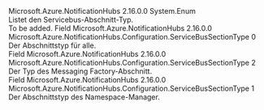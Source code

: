 <Type Name="ServiceBusSectionType" FullName="Microsoft.Azure.NotificationHubs.Configuration.ServiceBusSectionType">
  <TypeSignature Language="C#" Value="public enum ServiceBusSectionType" />
  <TypeSignature Language="ILAsm" Value=".class public auto ansi serializable sealed ServiceBusSectionType extends System.Enum" />
  <TypeSignature Language="DocId" Value="T:Microsoft.Azure.NotificationHubs.Configuration.ServiceBusSectionType" />
  <TypeSignature Language="VB.NET" Value="Public Enum ServiceBusSectionType" />
  <TypeSignature Language="F#" Value="type ServiceBusSectionType = " />
  <AssemblyInfo>
    <AssemblyName>Microsoft.Azure.NotificationHubs</AssemblyName>
    <AssemblyVersion>2.16.0.0</AssemblyVersion>
  </AssemblyInfo>
  <Base>
    <BaseTypeName>System.Enum</BaseTypeName>
  </Base>
  <Docs>
    <summary>Listet den Servicebus-Abschnitt-Typ.</summary>
    <remarks>To be added.</remarks>
  </Docs>
  <Members>
    <Member MemberName="All">
      <MemberSignature Language="C#" Value="All" />
      <MemberSignature Language="ILAsm" Value=".field public static literal valuetype Microsoft.Azure.NotificationHubs.Configuration.ServiceBusSectionType All = int32(0)" />
      <MemberSignature Language="DocId" Value="F:Microsoft.Azure.NotificationHubs.Configuration.ServiceBusSectionType.All" />
      <MemberSignature Language="VB.NET" Value="All" />
      <MemberSignature Language="F#" Value="All = 0" Usage="Microsoft.Azure.NotificationHubs.Configuration.ServiceBusSectionType.All" />
      <MemberType>Field</MemberType>
      <AssemblyInfo>
        <AssemblyName>Microsoft.Azure.NotificationHubs</AssemblyName>
        <AssemblyVersion>2.16.0.0</AssemblyVersion>
      </AssemblyInfo>
      <ReturnValue>
        <ReturnType>Microsoft.Azure.NotificationHubs.Configuration.ServiceBusSectionType</ReturnType>
      </ReturnValue>
      <MemberValue>0</MemberValue>
      <Docs>
        <summary>Der Abschnittstyp für alle.</summary>
      </Docs>
    </Member>
    <Member MemberName="MessagingFactory">
      <MemberSignature Language="C#" Value="MessagingFactory" />
      <MemberSignature Language="ILAsm" Value=".field public static literal valuetype Microsoft.Azure.NotificationHubs.Configuration.ServiceBusSectionType MessagingFactory = int32(2)" />
      <MemberSignature Language="DocId" Value="F:Microsoft.Azure.NotificationHubs.Configuration.ServiceBusSectionType.MessagingFactory" />
      <MemberSignature Language="VB.NET" Value="MessagingFactory" />
      <MemberSignature Language="F#" Value="MessagingFactory = 2" Usage="Microsoft.Azure.NotificationHubs.Configuration.ServiceBusSectionType.MessagingFactory" />
      <MemberType>Field</MemberType>
      <AssemblyInfo>
        <AssemblyName>Microsoft.Azure.NotificationHubs</AssemblyName>
        <AssemblyVersion>2.16.0.0</AssemblyVersion>
      </AssemblyInfo>
      <ReturnValue>
        <ReturnType>Microsoft.Azure.NotificationHubs.Configuration.ServiceBusSectionType</ReturnType>
      </ReturnValue>
      <MemberValue>2</MemberValue>
      <Docs>
        <summary>Der Typ des Messaging Factory-Abschnitt.</summary>
      </Docs>
    </Member>
    <Member MemberName="NamespaceManager">
      <MemberSignature Language="C#" Value="NamespaceManager" />
      <MemberSignature Language="ILAsm" Value=".field public static literal valuetype Microsoft.Azure.NotificationHubs.Configuration.ServiceBusSectionType NamespaceManager = int32(1)" />
      <MemberSignature Language="DocId" Value="F:Microsoft.Azure.NotificationHubs.Configuration.ServiceBusSectionType.NamespaceManager" />
      <MemberSignature Language="VB.NET" Value="NamespaceManager" />
      <MemberSignature Language="F#" Value="NamespaceManager = 1" Usage="Microsoft.Azure.NotificationHubs.Configuration.ServiceBusSectionType.NamespaceManager" />
      <MemberType>Field</MemberType>
      <AssemblyInfo>
        <AssemblyName>Microsoft.Azure.NotificationHubs</AssemblyName>
        <AssemblyVersion>2.16.0.0</AssemblyVersion>
      </AssemblyInfo>
      <ReturnValue>
        <ReturnType>Microsoft.Azure.NotificationHubs.Configuration.ServiceBusSectionType</ReturnType>
      </ReturnValue>
      <MemberValue>1</MemberValue>
      <Docs>
        <summary>Der Abschnittstyp des Namespace-Manager.</summary>
      </Docs>
    </Member>
  </Members>
</Type>